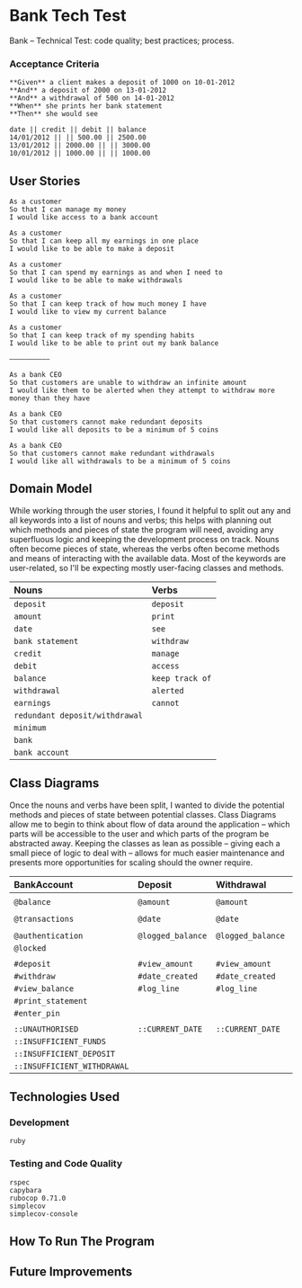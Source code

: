 # Bank Tech Test
Bank – Technical Test: code quality; best practices; process.

### Acceptance Criteria

```
**Given** a client makes a deposit of 1000 on 10-01-2012  
**And** a deposit of 2000 on 13-01-2012  
**And** a withdrawal of 500 on 14-01-2012  
**When** she prints her bank statement  
**Then** she would see

date || credit || debit || balance
14/01/2012 || || 500.00 || 2500.00
13/01/2012 || 2000.00 || || 3000.00
10/01/2012 || 1000.00 || || 1000.00
```

## User Stories

```
As a customer
So that I can manage my money
I would like access to a bank account

As a customer
So that I can keep all my earnings in one place
I would like to be able to make a deposit

As a customer
So that I can spend my earnings as and when I need to
I would like to be able to make withdrawals

As a customer
So that I can keep track of how much money I have
I would like to view my current balance

As a customer
So that I can keep track of my spending habits
I would like to be able to print out my bank balance

––––––––––

As a bank CEO
So that customers are unable to withdraw an infinite amount
I would like them to be alerted when they attempt to withdraw more money than they have

As a bank CEO
So that customers cannot make redundant deposits
I would like all deposits to be a minimum of 5 coins

As a bank CEO
So that customers cannot make redundant withdrawals
I would like all withdrawals to be a minimum of 5 coins
```

## Domain Model

While working through the user stories, I found it helpful to split out any and all keywords into a list of nouns and verbs; this helps with planning out which methods and pieces of state the program will need, avoiding any superfluous logic and keeping the development process on track.  Nouns often become pieces of state, whereas the verbs often become methods and means of interacting with the available data.  Most of the keywords are user-related, so I'll be expecting mostly user-facing classes and methods.

| Nouns         | Verbs         |
| :------------ |:--------------|
| `deposit`      | `deposit` |
| `amount`      | `print` |
| `date` | `see` |
| `bank statement` | `withdraw` |
| `credit` | `manage` |
| `debit` | `access` |
| `balance` | `keep track of` |
| `withdrawal` | `alerted` |
|  `earnings` | `cannot` |
| `redundant deposit/withdrawal` | |
| `minimum` | |
| `bank` | |
| `bank account` | |

## Class Diagrams

Once the nouns and verbs have been split, I wanted to divide the potential methods and pieces of state between potential classes.  Class Diagrams allow me to begin to think about flow of data around the application – which parts will be accessible to the user and which parts of the program be abstracted away.  Keeping the classes as lean as possible – giving each a small piece of logic to deal with – allows for much easier maintenance and presents more opportunities for scaling should the owner require.


| BankAccount                 | Deposit           | Withdrawal        | Transactions         | Bank                                      | Authentication |
| :-------------------------- | :---------------- | :---------------- | :-----------------   | :---------------------------------------- | :---- |
|                             |                   |                   |                      |                                           |                |
| `@balance`                  | `@amount`         | `@amount`         | `@transactions`      | `@bank_accounts`                          | `@pin_number`  |
| `@transactions`             | `@date`           | `@date`           |                      | `@account (tracked-account)`              |                |
| `@authentication`           | `@logged_balance` | `@logged_balance` |                      |                                           |                |
| `@locked`                   |                   |                   |                      |                                           |                |
|                             |                   |                   |                      |                                           |                |
| `#deposit`                  | `#view_amount`    | `#view_amount`    | `#log_data`          | `#self.open_account_for`                  | `#verify`      |
| `#withdraw`                 | `#date_created`   | `#date_created`   |                      | `#self.account_for`                       |                |
| `#view_balance`             | `#log_line`       | `#log_line`       |                      |                                           |                |
| `#print_statement`          |                   |                   |                      |                                           |                |
| `#enter_pin`                |                   |                   |                      |                                           |                |
|                             |                   |                   |                      |                                           |                |
| `::UNAUTHORISED`            | `::CURRENT_DATE`  | `::CURRENT_DATE`  |                      | `::NON_EXISTENT_ACCOUNT`                  |                |
| `::INSUFFICIENT_FUNDS`      |                   |                   |                      |                                           |                |
| `::INSUFFICIENT_DEPOSIT`    |                   |                   |                      |                                           |                |
| `::INSUFFICIENT_WITHDRAWAL` |                   |                   |                      |                                           |                |

## Technologies Used

### Development

```
ruby
```

### Testing and Code Quality

```
rspec
capybara
rubocop 0.71.0
simplecov
simplecov-console
```

## How To Run The Program

## Future Improvements
